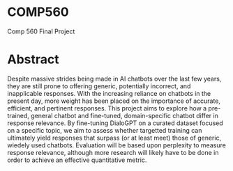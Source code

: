 # COMP560
Comp 560 Final Project

# Abstract
Despite massive strides being made in AI chatbots over the last few years, they are still prone to offering generic, potentially incorrect, and inapplicable responses. With the increasing reliance on chatbots in the present day, more weight has been placed on the importance of accurate, efficient, and pertinent responses. This project aims to explore how a pre-trained, general chatbot and fine-tuned, domain-specific chatbot differ in response relevance. By fine-tuning DialoGPT on a curated dataset focused on a specific topic, we aim to assess whether targetted training can ultimately yield responses that surpass (or at least meet) those of generic, wiedely used chatbots. Evaluation will be based upon perplexity to measure response relevance, although more research will likely have to be done in order to achieve an effective quantitative metric. 

